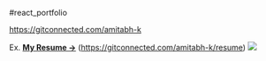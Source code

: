 #react_portfolio


https://gitconnected.com/amitabh-k

Ex. **[My Resume →](https://gitconnected.com/amitabh-k/resume)** (https://gitconnected.com/amitabh-k/resume)
![](resume.png)
